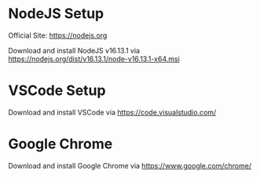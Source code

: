 # NodeJS Setup

Official Site: https://nodejs.org

Download and install NodeJS v16.13.1 via https://nodejs.org/dist/v16.13.1/node-v16.13.1-x64.msi

# VSCode Setup

Download and install VSCode via https://code.visualstudio.com/

# Google Chrome

Download and install Google Chrome via https://www.google.com/chrome/
